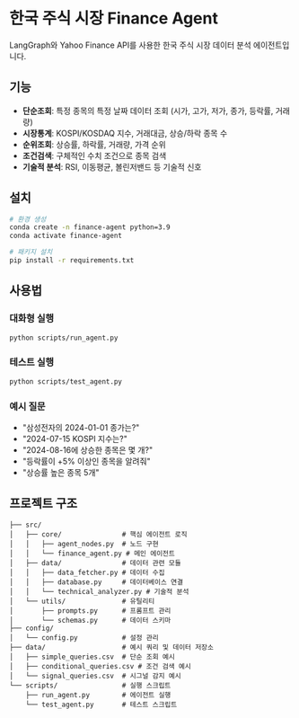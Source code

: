 # 한국 주식 시장 Finance Agent

LangGraph와 Yahoo Finance API를 사용한 한국 주식 시장 데이터 분석 에이전트입니다.

## 기능

- **단순조회**: 특정 종목의 특정 날짜 데이터 조회 (시가, 고가, 저가, 종가, 등락률, 거래량)
- **시장통계**: KOSPI/KOSDAQ 지수, 거래대금, 상승/하락 종목 수
- **순위조회**: 상승률, 하락률, 거래량, 가격 순위
- **조건검색**: 구체적인 수치 조건으로 종목 검색
- **기술적 분석**: RSI, 이동평균, 볼린저밴드 등 기술적 신호

## 설치

```bash
# 환경 생성
conda create -n finance-agent python=3.9
conda activate finance-agent

# 패키지 설치
pip install -r requirements.txt
```

## 사용법

### 대화형 실행
```bash
python scripts/run_agent.py
```

### 테스트 실행
```bash
python scripts/test_agent.py
```

### 예시 질문
- "삼성전자의 2024-01-01 종가는?"
- "2024-07-15 KOSPI 지수는?"
- "2024-08-16에 상승한 종목은 몇 개?"
- "등락률이 +5% 이상인 종목을 알려줘"
- "상승률 높은 종목 5개"

## 프로젝트 구조

```
├── src/
│   ├── core/               # 핵심 에이전트 로직
│   │   ├── agent_nodes.py  # 노드 구현
│   │   └── finance_agent.py # 메인 에이전트
│   ├── data/               # 데이터 관련 모듈
│   │   ├── data_fetcher.py # 데이터 수집
│   │   ├── database.py     # 데이터베이스 연결
│   │   └── technical_analyzer.py # 기술적 분석
│   └── utils/              # 유틸리티
│       ├── prompts.py      # 프롬프트 관리
│       └── schemas.py      # 데이터 스키마
├── config/
│   └── config.py           # 설정 관리
├── data/                   # 예시 쿼리 및 데이터 저장소
│   ├── simple_queries.csv  # 단순 조회 예시
│   ├── conditional_queries.csv # 조건 검색 예시
│   └── signal_queries.csv  # 시그널 감지 예시
└── scripts/                # 실행 스크립트
    ├── run_agent.py        # 에이전트 실행
    └── test_agent.py       # 테스트 스크립트
```